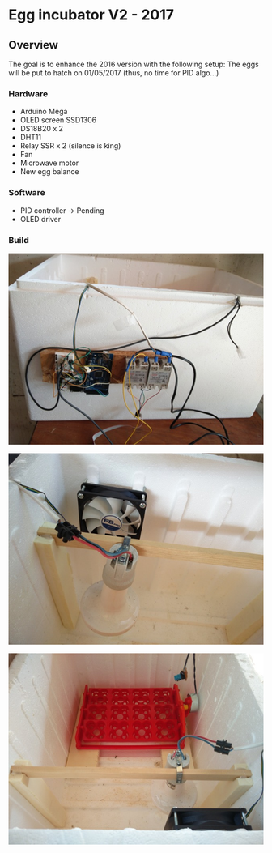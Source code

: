 # Egg incubator V2 - 2017

## Overview

The goal is to enhance the 2016 version with the following setup:
The eggs will be put to hatch on 01/05/2017 (thus, no time for PID algo...)

### Hardware
- Arduino Mega
- OLED screen SSD1306
- DS18B20 x 2
- DHT11
- Relay SSR x 2 (silence is king)
- Fan
- Microwave motor
- New egg balance

### Software
- PID controller -> Pending
- OLED driver

### Build

![View1](https://github.com/strus38/Globot/blob/master/automated_egg_incubator_V2/Couveuse_%20-%201.jpg)

![View2](https://github.com/strus38/Globot/blob/master/automated_egg_incubator_V2/Couveuse_%20-%202.jpg)

![View3](https://github.com/strus38/Globot/blob/master/automated_egg_incubator_V2/Couveuse_%20-%203.jpg)
